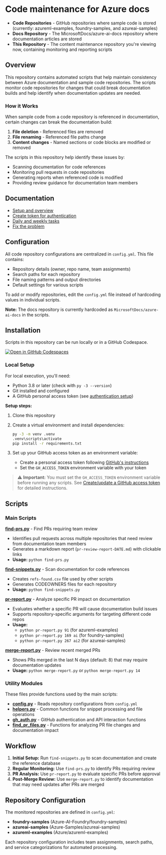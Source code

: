 # Code maintenance for Azure docs

- **Code Repositories** - GitHub repositories where sample code is stored (currently: azureml-examples, foundry-samples, and azureai-samples)
- **Docs Repository** - The MicrosoftDocs/azure-ai-docs repository where documentation articles are stored
- **This Repository** - The content maintenance repository you're viewing now, containing monitoring and reporting scripts

## Overview

This repository contains automated scripts that help maintain consistency between Azure documentation and sample code repositories. The scripts monitor code repositories for changes that could break documentation builds and help identify when documentation updates are needed.

### How it Works

When sample code from a code repository is referenced in documentation, certain changes can break the documentation build:

1. **File deletion** - Referenced files are removed
2. **File renaming** - Referenced file paths change  
3. **Content changes** - Named sections or code blocks are modified or removed

The scripts in this repository help identify these issues by:
- Scanning documentation for code references
- Monitoring pull requests in code repositories
- Generating reports when referenced code is modified
- Providing review guidance for documentation team members

## Documentation

* [Setup and overview](docs/setup.md) 
* [Create token for authentication](docs/create-update-auth.md)
* [Daily and weekly tasks](docs/code-snippets.md)
* [Fix the problem](docs/fix-the-problem.md)

## Configuration

All code repository configurations are centralized in `config.yml`. This file contains:

- Repository details (owner, repo name, team assignments)
- Search paths for each repository
- File naming patterns and output directories  
- Default settings for various scripts

To add or modify repositories, edit the `config.yml` file instead of hardcoding values in individual scripts.

**Note:** The docs repository is currently hardcoded as `MicrosoftDocs/azure-ai-docs` in the scripts.  

## Installation

Scripts in this repository can be run locally or in a GitHub Codespace.

[![Open in GitHub Codespaces](https://github.com/codespaces/badge.svg)](https://codespaces.new/sdgilley/content-maintenance?quickstart=1)

### Local Setup

For local execution, you'll need:

- Python 3.8 or later (check with `py -3 --version`)
- Git installed and configured
- A GitHub personal access token (see [authentication setup](docs/create-update-auth.md))

**Setup steps:**

1. Clone this repository
2. Create a virtual environment and install dependencies:

   ```bash
   py -3 -m venv .venv
   .venv\scripts\activate
   pip install -r requirements.txt
   ```

3. Set up your GitHub access token as an environment variable:
   - Create a personal access token following [GitHub's instructions](https://docs.github.com/en/authentication/keeping-your-account-and-data-secure/managing-your-personal-access-tokens)
   - Set the `GH_ACCESS_TOKEN` environment variable with your token

> ⚠️ **Important:** You must set the `GH_ACCESS_TOKEN` environment variable before running any scripts. See [Create/update a GitHub access token](docs/create-update-auth.md) for detailed instructions.


## Scripts

### Main Scripts

**[find-prs.py](find-prs.py)** - Find PRs requiring team review
- Identifies pull requests across multiple repositories that need review from documentation team members
- Generates a markdown report (`pr-review-report-DATE.md`) with clickable links
- **Usage:** `python find-prs.py`

**[find-snippets.py](find-snippets.py)** - Scan documentation for code references
- Creates `refs-found.csv` file used by other scripts
- Generates CODEOWNERS files for each repository
- **Usage:** `python find-snippets.py`

**[pr-report.py](pr-report.py)** - Analyze specific PR impact on documentation
- Evaluates whether a specific PR will cause documentation build issues
- Supports repository-specific arguments for targeting different code repos
- **Usage:**
  - `python pr-report.py 91` (for azureml-examples)
  - `python pr-report.py 169 ai` (for foundry-samples)
  - `python pr-report.py 267 ai2` (for azureai-samples)

**[merge-report.py](merge-report.py)** - Review recent merged PRs
- Shows PRs merged in the last N days (default: 8) that may require documentation updates
- **Usage:** `python merge-report.py` or `python merge-report.py 14`

### Utility Modules

These files provide functions used by the main scripts:

- **[config.py](utilities/config.py)** - Reads repository configurations from `config.yml`
- **[helpers.py](utilities/helpers.py)** - Common functions for snippet processing and file operations
- **[gh_auth.py](utilities/gh_auth.py)** - GitHub authentication and API interaction functions  
- **[find_pr_files.py](utilities/find_pr_files.py)** - Functions for analyzing PR file changes and documentation impact

## Workflow

1. **Initial Setup:** Run `find-snippets.py` to scan documentation and create the reference database
2. **Regular Monitoring:** Use `find-prs.py` to identify PRs requiring review
3. **PR Analysis:** Use `pr-report.py` to evaluate specific PRs before approval
4. **Post-Merge Review:** Use `merge-report.py` to identify documentation that may need updates after PRs are merged

## Repository Configuration

The monitored repositories are defined in `config.yml`:

- **foundry-samples** (Azure-AI-Foundry/foundry-samples)
- **azureai-samples** (Azure-Samples/azureai-samples)  
- **azureml-examples** (Azure/azureml-examples)

Each repository configuration includes team assignments, search paths, and service categorizations for automated processing.